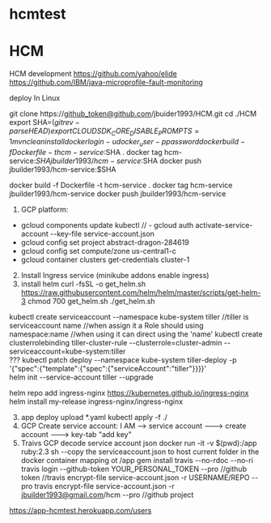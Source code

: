 # hcmtest

# HCM
HCM development
https://github.com/yahoo/elide
https://github.com/IBM/java-microprofile-fault-monitoring

deploy In Linux

git clone https://github_token@github.com/jbuider1993/HCM.git
cd ./HCM
export SHA=$(git rev-parse HEAD)
export CLOUDSDK_CORE_DISABLE_PROMPTS=1
mvn clean install
docker login -u docker_user -p password
docker build -f Dockerfile -t hcm-service:$SHA .
docker tag hcm-service:$SHA jbuilder1993/hcm-service:$SHA
docker push jbuilder1993/hcm-service:$SHA

docker build -f Dockerfile -t hcm-service .
docker tag hcm-service jbuilder1993/hcm-service
docker push jbuilder1993/hcm-service


1) GCP platform:
- gcloud components update kubectl
// - gcloud auth activate-service-account --key-file service-account.json
- gcloud config set project abstract-dragon-284619
- gcloud config set compute/zone us-central1-c
- gcloud container clusters get-credentials cluster-1

2) Install Ingress service (minikube addons enable ingress)
  1) install helm
    curl -fsSL -o get_helm.sh https://raw.githubusercontent.com/helm/helm/master/scripts/get-helm-3
    chmod 700 get_helm.sh
    ./get_helm.sh
	
 kubectl create serviceaccount --namespace kube-system tiller
  //tiller is serviceaccount name
  //when assign it a Role should using namespace:name
  //when using it can direct using the 'name'
  kubectl create clusterrolebinding tiller-cluster-rule --clusterrole=cluster-admin --serviceaccount=kube-system:tiller  
  ??? kubectl patch deploy --namespace kube-system tiller-deploy -p '{"spec":{"template":{"spec":{"serviceAccount":"tiller"}}}}'  
  helm init --service-account tiller --upgrade
		
helm repo add ingress-nginx https://kubernetes.github.io/ingress-nginx
helm install my-release ingress-nginx/ingress-nginx

3) app deploy
   upload *.yaml
   kubectl apply -f ./
4) GCP Create service account:
   I AM --> service account ---> create account ---> key-tab "add key"
5) Traivs GCP decode service account json
   docker run -it -v $(pwd):/app ruby:2.3 sh  --copy the serviceaccount.json to host current folder in the docker container mapping ot /app
   gem install travis --no-rdoc --no-ri
   travis login --github-token YOUR_PERSONAL_TOKEN --pro  //github token
   //travis encrypt-file service-account.json -r USERNAME/REPO --pro
   travis encrypt-file service-account.json -r jbuilder1993@gmail.com/hcm  --pro //github project
   
https://app-hcmtest.herokuapp.com/users

